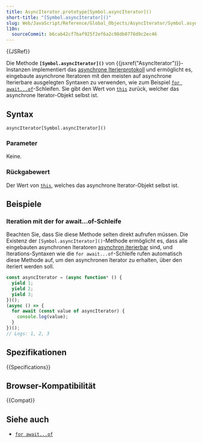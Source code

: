 ```yaml
---
title: AsyncIterator.prototype[Symbol.asyncIterator]()
short-title: "[Symbol.asyncIterator]()"
slug: Web/JavaScript/Reference/Global_Objects/AsyncIterator/Symbol.asyncIterator
l10n:
  sourceCommit: b6cab42cf7baf925f2ef6a2c98db0778d9c2ec46
---
```


{{JSRef}}

Die Methode **`[Symbol.asyncIterator]()`** von {{jsxref("AsyncIterator")}}-Instanzen implementiert das [asynchrone Iterierprotokoll](/de/docs/Web/JavaScript/Reference/Iteration_protocols#the_async_iterator_and_async_iterable_protocols) und ermöglicht es, eingebaute asynchrone Iteratoren mit den meisten auf asynchrone Iterierbare ausgelegten Syntaxen zu verwenden, wie zum Beispiel [`for await...of`](/de/docs/Web/JavaScript/Reference/Statements/for-await...of)-Schleifen. Sie gibt den Wert von [`this`](/de/docs/Web/JavaScript/Reference/Operators/this) zurück, welcher das asynchrone Iterator-Objekt selbst ist.

## Syntax

```js-nolint
asyncIterator[Symbol.asyncIterator]()
```

### Parameter

Keine.

### Rückgabewert

Der Wert von [`this`](/de/docs/Web/JavaScript/Reference/Operators/this), welches das asynchrone Iterator-Objekt selbst ist.

## Beispiele

### Iteration mit der for await...of-Schleife

Beachten Sie, dass Sie diese Methode selten direkt aufrufen müssen. Die Existenz der `[Symbol.asyncIterator]()`-Methode ermöglicht es, dass alle eingebauten asynchronen Iteratoren [asynchron iterierbar](/de/docs/Web/JavaScript/Reference/Iteration_protocols#the_async_iterator_and_async_iterable_protocols) sind, und Iterations-Syntaxen wie die `for await...of`-Schleife rufen automatisch diese Methode auf, um den asynchronen Iterator zu erhalten, über den iteriert werden soll.

```js
const asyncIterator = (async function* () {
  yield 1;
  yield 2;
  yield 3;
})();
(async () => {
  for await (const value of asyncIterator) {
    console.log(value);
  }
})();
// Logs: 1, 2, 3
```

## Spezifikationen

{{Specifications}}

## Browser-Kompatibilität

{{Compat}}

## Siehe auch

- [`for await...of`](/de/docs/Web/JavaScript/Reference/Statements/for-await...of)
